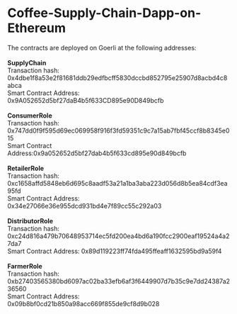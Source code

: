# Coffee-Supply-Chain-Dapp-on-Ethereum

The contracts are deployed on Goerli at the following addresses:
<br>
<br>
<strong>SupplyChain</strong>
<br>
Transaction hash: 0x4dbe1f8a53e2f81681ddb29edfbcff5830dccbd852795e25907d8acbd4c8abca
<br>
Smart Contract Address: 0x9A052652d5bf27daB4b5f633CD895e90D849bcfb
<br>
<br>
<strong>ConsumerRole</strong>
<br>
Transaction hash: 0x747dd0f9f595d69ec069958f916f3fd59351c9c7a15ab7fbf45ccf8b8345e015
<br>
Smart Contract Address:0x9a052652d5bf27dab4b5f633cd895e90d849bcfb
<br>
<br>
<strong>RetailerRole</strong>
<br>
Transaction hash: 0xc1658affd5848eb6d695c8aadf53a21a1ba3aba223d056d8b5ea84cdf3ea95fd
<br>
Smart Contract Address: 0x34e27066e36e955dcd931bd4e7f89cc55c292a03
<br>
<br>
<strong>DistributorRole</strong>
<br>
Transaction hash: 0xc24d816a479b70648953714ec5fd200ea4bd6a190fcc2900eaf19524a4a27da7
<br>
Smart Contract Address: 0x89d119223ff74fda495ffeaff1632595bd9a59f4
<br>
<br>
<strong>FarmerRole</strong>
<br>
Transaction hash: 0xb27403565380bd6097ac02ba33efb6af3f6449907d7b35c9e7dd24387a236560
<br>
Smart Contract Address: 0x09b8bf0cd21b850a98acc669f855de9cf8d9b028
